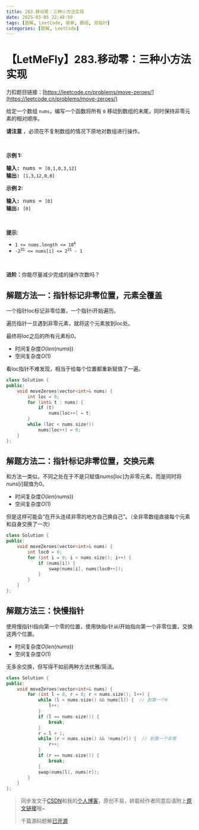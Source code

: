 ```yaml
---
title: 283.移动零：三种小方法实现
date: 2025-03-05 22:48:59
tags: [题解, LeetCode, 简单, 数组, 双指针]
categories: [题解, LeetCode]
---
```


# 【LetMeFly】283.移动零：三种小方法实现

力扣题目链接：[https://leetcode.cn/problems/move-zeroes/](https://leetcode.cn/problems/move-zeroes/)

<p>给定一个数组 <code>nums</code>，编写一个函数将所有 <code>0</code> 移动到数组的末尾，同时保持非零元素的相对顺序。</p>

<p><strong>请注意</strong>&nbsp;，必须在不复制数组的情况下原地对数组进行操作。</p>

<p>&nbsp;</p>

<p><strong>示例 1:</strong></p>

<pre>
<strong>输入:</strong> nums = <code>[0,1,0,3,12]</code>
<strong>输出:</strong> <code>[1,3,12,0,0]</code>
</pre>

<p><strong>示例 2:</strong></p>

<pre>
<strong>输入:</strong> nums = <code>[0]</code>
<strong>输出:</strong> <code>[0]</code></pre>

<p>&nbsp;</p>

<p><strong>提示</strong>:</p>
<meta charset="UTF-8" />

<ul>
	<li><code>1 &lt;= nums.length &lt;= 10<sup>4</sup></code></li>
	<li><code>-2<sup>31</sup>&nbsp;&lt;= nums[i] &lt;= 2<sup>31</sup>&nbsp;- 1</code></li>
</ul>

<p>&nbsp;</p>

<p><b>进阶：</b>你能尽量减少完成的操作次数吗？</p>


    
## 解题方法一：指针标记非零位置，元素全覆盖

一个指针loc标记非零位置，一个指针i开始遍历。

遍历指针一旦遇到非零元素，就将这个元素放到loc处。

最终将loc之后的所有元素标0。

+ 时间复杂度$O(len(nums))$
+ 空间复杂度$O(1)$

看loc指针不难发现，相当于给每个位置都重新赋值了一遍。

```cpp
class Solution {
public:
    void moveZeroes(vector<int>& nums) {
        int loc = 0;
        for (int& t : nums) {
            if (t)
                nums[loc++] = t;
        }
        while (loc < nums.size())
            nums[loc++] = 0;
    }
};
```

## 解题方法二：指针标记非零位置，交换元素

和方法一类似，不同之处在于不是只赋值$nums[loc]$为非零元素，而是同时将$nuns[i]$赋值为$0$。

+ 时间复杂度$O(len(nums))$
+ 空间复杂度$O(1)$

但是这样可能会“在开头连续非零的地方自己换自己”。（全非零数组直接每个元素和自身交换了一次）

```cpp
class Solution {
public:
    void moveZeroes(vector<int>& nums) {
        int loc0 = 0;
        for (int i = 0; i < nums.size(); i++) {
            if (nums[i]) {
                swap(nums[i], nums[loc0++]);
            }
        }
    }
};
```

## 解题方法三：快慢指针

使用慢指针l指向第一个零的位置，使用快指r针从l开始指向第一个非零位置，交换这两个位置。

+ 时间复杂度$O(len(nums))$
+ 空间复杂度$O(1)$

无多余交换，但写得不如前两种方法优雅/简洁。

```cpp
class Solution {
public:
    void moveZeroes(vector<int>& nums) {
        for (int l = 0, r = 0; r < nums.size(); l++) {
            while (l < nums.size() && nums[l]) {  // 到第一个0
                l++;
            }
            if (l == nums.size()) {
                break;
            }
            r = l + 1;
            while (r < nums.size() && !nums[r]) {  // 到第一个非零
                r++;
            }
            if (r == nums.size()) {
                break;
            }
            swap(nums[l], nums[r]);
        }
    }
};
```

> 同步发文于[CSDN](https://letmefly.blog.csdn.net/article/details/146055908)和我的[个人博客](https://blog.letmefly.xyz/)，原创不易，转载经作者同意后请附上[原文链接](https://blog.letmefly.xyz/2025/03/05/LeetCode%200283.%E7%A7%BB%E5%8A%A8%E9%9B%B6/)哦~
>
> 千篇源码题解[已开源](https://github.com/LetMeFly666/LeetCode)
